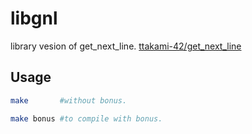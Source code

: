 # libgnl
library vesion of get_next_line.
[ttakami-42/get_next_line](https://github.com/ttakami-42/get_next_line)

## Usage

```sh
make       #without bonus.

make bonus #to compile with bonus.
```
